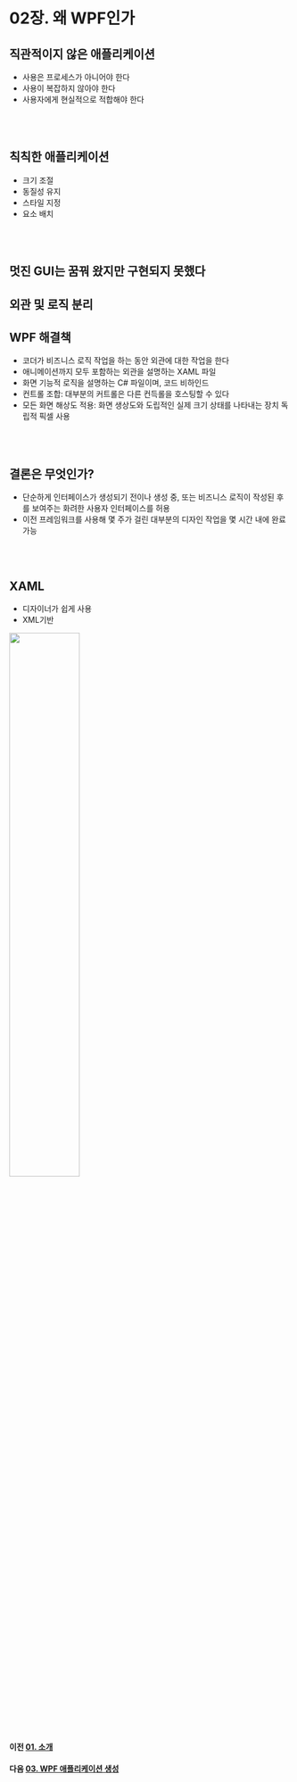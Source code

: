 # 02장. 왜 WPF인가
## 직관적이지 않은 애플리케이션
* 사용은 프로세스가 아니어야 한다
* 사용이 복잡하지 않아야 한다
* 사용자에게 현실적으로 적합해야 한다

<br/>
<br/>

## 칙칙한 애플리케이션
* 크기 조절
* 동질성 유지
* 스타일 지정
* 요소 배치

<br/>
<br/>

## 멋진 GUI는 꿈꿔 왔지만 구현되지 못했다

## 외관 및 로직 분리

## WPF 해결책
* 코더가 비즈니스 로직 작업을 하는 동안 외관에 대한 작업을 한다
* 애니메이션까지 모두 포함하는 외관을 설명하는 XAML 파일
* 화면 기능적 로직을 설명하는 C# 파일이며, 코드 비하인드
* 컨트롤 조합: 대부분의 커트롤은 다른 컨득롤을 호스팅할 수 있다
* 모든 화면 해상도 적용: 화면 생상도와 도립적인 실제 크기 상태를 나타내는 장치 독립적 픽셀 사용

<br/>
<br/>

## 결론은 무엇인가?
* 단순하게 인터페이스가 생성되기 전이나 생성 중, 또는 비즈니스 로직이 작성된 후를 보여주는 화려한 사용자 인터페이스를 허용
* 이전 프레임워크를 사용해 몇 주가 걸린 대부분의 디자인 작업을 몇 시간 내에 완료 가능

<br/>
<br/>

## XAML
* 디자이너가 쉽게 사용
* XML기반  
<img src="https://user-images.githubusercontent.com/92307342/142409403-a221f2ec-7ce0-4c7e-8173-8793af11a2b0.png" width="50%">

<br/>
<br/>

#### 이전 [01. 소개](https://github.com/YearinKim/CSharp/tree/wpf_mvvm/01.%20WPF%20MVVM%20%EC%9D%BC%EC%A3%BC%EC%9D%BC%20%EB%A7%8C%EC%97%90%20%EB%B0%B0%EC%9A%B0%EA%B8%B0/01.%20%EC%86%8C%EA%B0%9C)
#### 다음 [03. WPF 애플리케이션 생성](https://github.com/YearinKim/CSharp/tree/wpf_mvvm/01.%20WPF%20MVVM%20%EC%9D%BC%EC%A3%BC%EC%9D%BC%20%EB%A7%8C%EC%97%90%20%EB%B0%B0%EC%9A%B0%EA%B8%B0/03.%20WPF%20%EC%95%A0%ED%94%8C%EB%A6%AC%EC%BC%80%EC%9D%B4%EC%85%98%20%EC%83%9D%EC%84%B1)
